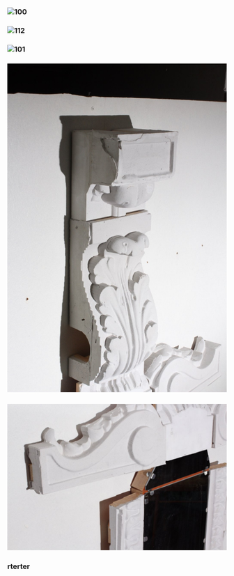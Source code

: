
### ![100](https://ewwgene.github.io/Follio/100.jpg)
### ![112](/Follio/112.jpg)
### ![101](/Follio/Making/101.jpg)
### ![114](/114.jpg)
### ![115](/115.jpg)
### rterter
